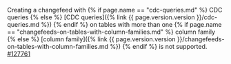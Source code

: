 Creating a changefeed with {% if page.name == "cdc-queries.md" %} CDC queries {% else %} [CDC queries]({% link {{ page.version.version }}/cdc-queries.md %}) {% endif %} on tables with more than one {% if page.name == "changefeeds-on-tables-with-column-families.md" %} column family {% else %} [column family]({% link {{ page.version.version }}/changefeeds-on-tables-with-column-families.md %}) {% endif %} is not supported. [#127761](https://github.com/cockroachdb/cockroach/issues/127761)